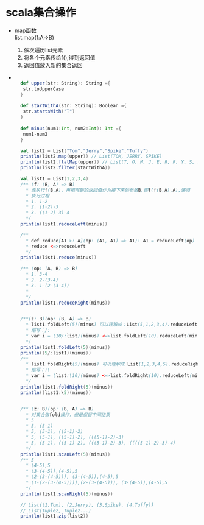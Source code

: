# scala集合操作

- map函数  
    list.map(f:A=>B)
    1. 依次遍历list元素
    1. 将各个元素传给f(),得到返回值
    1. 返回值放入新的集合返回
    
- ```scala

    def upper(str: String): String ={
     str.toUpperCase
    }
    
    def startWithA(str: String): Boolean ={
     str.startsWith("T")
    }
    
    def minus(num1:Int, num2:Int): Int ={
     num1-num2
    }
  
    val list2 = List("Tom","Jerry","Spike","Tuffy")
    println(list2.map(upper)) // List(TOM, JERRY, SPIKE)
    println(list2.flatMap(upper)) // List(T, O, M, J, E, R, R, Y, S, P, I, K, E)
    println(list2.filter(startWithA))

    val list1 = List(1,2,3,4)
    /** (f: (B, A) => B)
      * 先执行f(B,A)，再把得到的返回值作为接下来的参数B,即f(f(B,A),A),递归
      * 执行过程
      * 1. 1-2
      * 2. (1-2)-3
      * 3. ((1-2)-3)-4
      */
    println(list1.reduceLeft(minus))

    /**
      * def reduce[A1 >: A](op: (A1, A1) => A1): A1 = reduceLeft(op)
      * reduce <=>reduceLeft
      */
    println(list1.reduce(minus))

    /** (op: (A, B) => B)
      * 1. 3-4
      * 2. 2-(3-4)
      * 3. 1-(2-(3-4))
      *
      */
    println(list1.reduceRight(minus))


    /**(z: B)(op: (B, A) => B)
      * list1.foldLeft(5)(minus) 可以理解成：List(5,1,2,3,4).reduceLeft(minus)
      * 缩写：/:
      * var i = (10/:list)(minus) <=>list.foldLeft(10).reduceLeft(minus)
      */
    println(list1.foldLeft(5)(minus))
    println((5/:list1)(minus))
    /**
      * list1.foldRight(5)(minus) 可以理解成 List(1,2,3,4,5).reduceRight(minus)
      * 缩写：:\
      * var i = (list:\10)(minus) <=>list.foldRight(10).reduceLeft(minus)
      */
    println(list1.foldRight(5)(minus))
    println((list1:\5)(minus))


    /** (z: B)(op: (B, A) => B)
      * 对集合做fold操作，但是保留中间结果
      * 5
      * 5, (5-1)
      * 5, (5-1), ((5-1)-2)
      * 5, (5-1), ((5-1)-2), (((5-1)-2)-3)
      * 5, (5-1), ((5-1)-2), (((5-1)-2)-3), ((((5-1)-2)-3)-4)
      */
    println(list1.scanLeft(5)(minus))
    /** 5
      * (4-5),5
      * (3-(4-5)),(4-5),5
      * (2-(3-(4-5))), (3-(4-5)),(4-5),5
      * (1-(2-(3-(4-5)))),(2-(3-(4-5))), (3-(4-5)),(4-5),5
      */
    println(list1.scanRight(5)(minus))

    // List((1,Tom), (2,Jerry), (3,Spike), (4,Tuffy))
    // List(Tuple2, Tuple2...)
    println(list1.zip(list2))
    ```